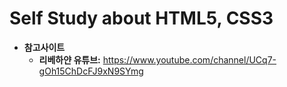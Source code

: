 # Self Study about HTML5, CSS3

* **참고사이트**
  * **리베하얀 유튜브:** https://www.youtube.com/channel/UCq7-gOh15ChDcFJ9xN9SYmg 

